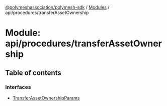 [@polymeshassociation/polymesh-sdk](../README.md) / [Modules](../modules.md) / api/procedures/transferAssetOwnership

# Module: api/procedures/transferAssetOwnership

## Table of contents

### Interfaces

- [TransferAssetOwnershipParams](../interfaces/api_procedures_transferAssetOwnership.TransferAssetOwnershipParams.md)
